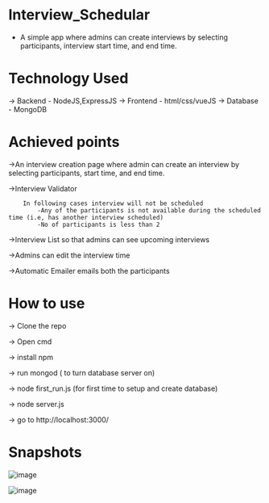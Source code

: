 # Interview_Schedular
- A simple app where admins can create interviews by selecting participants, interview start time, and end time.

# Technology Used

-> Backend -  NodeJS,ExpressJS
-> Frontend - html/css/vueJS
-> Database - MongoDB

# Achieved points 
   ->An interview creation page where admin can create an interview by selecting participants, start time, and end time.

   ->Interview Validator

        In following cases interview will not be scheduled
            -Any of the participants is not available during the scheduled time (i.e, has another interview scheduled)
            -No of participants is less than 2

   ->Interview List so that admins can see upcoming interviews

   ->Admins can edit the interview time

   ->Automatic Emailer emails both the participants 

# How to use 

-> Clone the repo

-> Open cmd

-> install npm

-> run mongod ( to turn database server on)

-> node first_run.js (for first time to setup and create database)

-> node server.js

-> go to http://localhost:3000/


# Snapshots
![image](https://user-images.githubusercontent.com/55046087/143480969-6fe12fdd-3242-4215-84d2-af54a0c4df30.png)
 
 
![image](https://user-images.githubusercontent.com/55046087/143480906-8d672e4b-b2b5-4133-8cc2-3dbbdc83840d.png)
